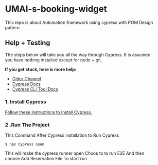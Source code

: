 # UMAI-s-booking-widget

This repo is about Automation framework using cypress with POM Design pattern

## Help + Testing

The steps below will take you all the way through Cypress. It is assumed you have nothing installed except for node + git.

**If you get stuck, here is more help:**

* [Gitter Channel](https://gitter.im/cypress-io/cypress)
* [Cypress Docs](https://on.cypress.io)
* [Cypress CLI Tool Docs](https://github.com/cypress-io/cypress-cli)

### 1. Install Cypress

[Follow these instructions to install Cypress.](https://on.cypress.io/guides/installing-and-running#section-installing)

###  2 .Run The Project 
This Command After Cypress installation to Run Cypress 

```
$ npx Cypress open
```
This will make the cypress runner open Choos to to run E2E And then choose Add Reservation File To start run 
